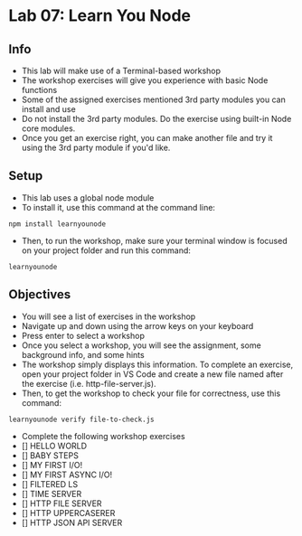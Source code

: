 # Lab 07: Learn You Node

## Info

* This lab will make use of a Terminal-based workshop
* The workshop exercises will give you experience with basic Node functions
* Some of the assigned exercises mentioned 3rd party modules you can install and use
* Do not install the 3rd party modules. Do the exercise using built-in Node core modules.
* Once you get an exercise right, you can make another file and try it using the 3rd party module if you'd like.

## Setup

* This lab uses a global node module
* To install it, use this command at the command line:

```
npm install learnyounode
```

* Then, to run the workshop, make sure your terminal window is focused on your project folder and run this command:

```
learnyounode
```

## Objectives

* You will see a list of exercises in the workshop
* Navigate up and down using the arrow keys on your keyboard
* Press enter to select a workshop
* Once you select a workshop, you will see the assignment, some background info, and some hints
* The workshop simply displays this information. To complete an exercise, open your project folder in VS Code and create a new file named after the exercise (i.e. http-file-server.js).
* Then, to get the workshop to check your file for correctness, use this command:

```
learnyounode verify file-to-check.js
```

* Complete the following workshop exercises
* [] HELLO WORLD
* [] BABY STEPS
* [] MY FIRST I/O!
* [] MY FIRST ASYNC I/O!
* [] FILTERED LS
* [] TIME SERVER
* [] HTTP FILE SERVER
* [] HTTP UPPERCASERER
* [] HTTP JSON API SERVER
